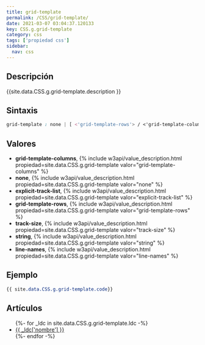 ```yaml
---
title: grid-template
permalink: /CSS/grid-template/
date: 2021-03-07 03:04:37.120133
key: CSS.g.grid-template
category: css
tags: ['propiedad css']
sidebar: 
  nav: css
---
```


## Descripción
{{site.data.CSS.g.grid-template.description }}

## Sintaxis
~~~css
grid-template : none | [ <'grid-template-rows'> / <'grid-template-columns'> ] | [ <line-names>? <string> <track-size>? <line-names>? ]+ [ / <explicit-track-list> ]?
~~~

## Valores
* **grid-template-columns**,  {% include w3api/value_description.html propiedad=site.data.CSS.g.grid-template valor="grid-template-columns" %}
* **none**,  {% include w3api/value_description.html propiedad=site.data.CSS.g.grid-template valor="none" %}
* **explicit-track-list**,  {% include w3api/value_description.html propiedad=site.data.CSS.g.grid-template valor="explicit-track-list" %}
* **grid-template-rows**,  {% include w3api/value_description.html propiedad=site.data.CSS.g.grid-template valor="grid-template-rows" %}
* **track-size**,  {% include w3api/value_description.html propiedad=site.data.CSS.g.grid-template valor="track-size" %}
* **string**,  {% include w3api/value_description.html propiedad=site.data.CSS.g.grid-template valor="string" %}
* **line-names**,  {% include w3api/value_description.html propiedad=site.data.CSS.g.grid-template valor="line-names" %}

## Ejemplo
~~~css
{{ site.data.CSS.g.grid-template.code}}
~~~

## Artículos
<ul>
{%- for _ldc in site.data.CSS.g.grid-template.ldc -%}
   <li>
       <a href="{{_ldc['url'] }}">{{ _ldc['nombre'] }}</a>
   </li>
{%- endfor -%}
</ul>
